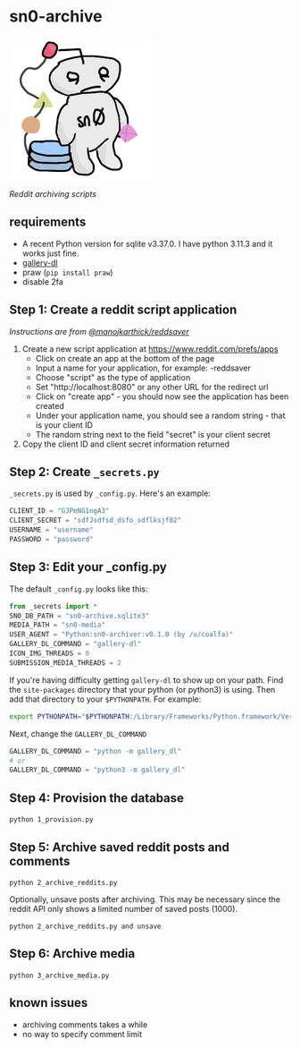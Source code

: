 # sn0-archive

<img src="./misc/icon.png" max-width="10%"/>

*Reddit archiving scripts*

## requirements

- A recent Python version for sqlite v3.37.0. I have python 3.11.3 and it works just fine.
- [gallery-dl](https://github.com/mikf/gallery-dl)
- praw (`pip install praw`)
- disable 2fa

## Step 1: Create a reddit script application

*Instructions are from [@manojkarthick/reddsaver](https://github.com/manojkarthick/reddsaver)*

1. Create a new script application at https://www.reddit.com/prefs/apps
   - Click on create an app at the bottom of the page
   - Input a name for your application, for example: -reddsaver
   - Choose "script" as the type of application
   - Set "http://localhost:8080" or any other URL for the redirect url
   - Click on "create app" - you should now see the application has been created
   - Under your application name, you should see a random string - that is your client ID
   - The random string next to the field "secret" is your client secret
2. Copy the client ID and client secret information returned

## Step 2: Create `_secrets.py`

`_secrets.py` is used by `_config.py`. Here's an example:

```py
CLIENT_ID = "GJPeNG1ngA3"
CLIENT_SECRET = "sdfJsdfsd_dsfo_sdflksjf02"
USERNAME = "username"
PASSWORD = "password"
```

## Step 3: Edit your _config.py

The default `_config.py` looks like this:

```py
from _secrets import *
SN0_DB_PATH = "sn0-archive.sqlite3"
MEDIA_PATH = "sn0-media"
USER_AGENT = "Python:sn0-archiver:v0.1.0 (by /u/coalfa)"
GALLERY_DL_COMMAND = "gallery-dl"
ICON_IMG_THREADS = 8
SUBMISSION_MEDIA_THREADS = 2
```

If you're having difficulty getting `gallery-dl` to show up on your path. Find the `site-packages` directory that your python (or python3) is using. Then add that directory to your `$PYTHONPATH`. For example:

```bash
export PYTHONPATH="$PYTHONPATH:/Library/Frameworks/Python.framework/Versions/3.11/lib/python3.11/site-packages"
```

Next, change the `GALLERY_DL_COMMAND`

```py
GALLERY_DL_COMMAND = "python -m gallery_dl"
# or
GALLERY_DL_COMMAND = "python3 -m gallery_dl"
```

## Step 4: Provision the database

```shell
python 1_provision.py
```

## Step 5: Archive saved reddit posts and comments

```shell
python 2_archive_reddits.py
```

Optionally, unsave posts after archiving. This may be necessary since the reddit API only shows a limited number of saved posts (1000).

```shell
python 2_archive_reddits.py and unsave
```

## Step 6: Archive media

```shell
python 3_archive_media.py
```

## known issues

- archiving comments takes a while
- no way to specify comment limit

